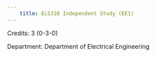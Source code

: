 ```yaml
---
    title: ELS310 Independent Study (EE1)
---
```

Credits: 3 (0-3-0)

Department: Department of Electrical Engineering

